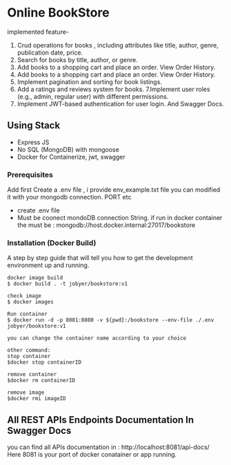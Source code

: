 # Online BookStore
implemented feature-
1. Crud operations for books ,  including attributes like title, author, genre, publication date, price.
2. Search for books by title, author, or genre.
3. Add books to a shopping cart and place an order. View Order History.
4. Add books to a shopping cart and place an order. View Order History.
5. Implement pagination and sorting for book listings.
6. Add a ratings and reviews system for books.
7.Implement user roles (e.g., admin, regular user) with different permissions.
8. Implement JWT-based authentication for user login. And Swagger Docs.

## Using Stack
<ul>
<li>Express JS</li>
<li>No SQL (MongoDB) with mongoose</li>
<li>Docker for Containerize, jwt, swagger</li>
</ul>

### Prerequisites

 Add first Create a .env file , i provide env_example.txt file you can modified it with your mongodb connection. PORT etc

* create .env file
* Must be coonect mondoDB connection String. if run in docker container the must be : mongodb://host.docker.internal:27017/bookstore
### Installation (Docker Build)

A step by step guide that will tell you how to get the development environment up and running.

```
docker image build
$ docker build . -t jobyer/bookstore:v1

check image
$ docker images

Run container
$ docker run -d -p 8081:8080 -v ${pwd}:/bookstore --env-file ./.env jobyer/bookstore:v1

you can change the container name according to your choice

other command:
stop container
$docker stop containerID

remove container
$docker rm containerID

remove image
$docker rmi imageID
```

## All REST APIs Endpoints Documentation In Swagger Docs

you can find all APIs documentation in : http://localhost:8081/api-docs/ 
 Here 8081 is your port of docker conatainer or app running.
